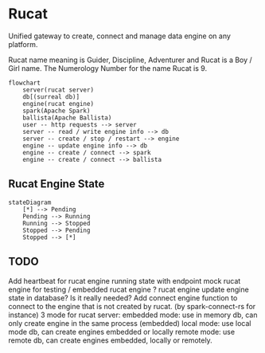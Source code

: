 # Rucat

Unified gateway to create, connect and manage data engine on any platform.

Rucat name meaning is Guider, Discipline, Adventurer and Rucat is a Boy / Girl name. The Numerology Number for the name Rucat is 9.

```mermaid
flowchart
    server(rucat server)
    db[(surreal db)]
    engine(rucat engine)
    spark(Apache Spark)
    ballista(Apache Ballista)
    user -- http requests --> server
    server -- read / write engine info --> db
    server -- create / stop / restart --> engine
    engine -- update engine info --> db
    engine -- create / connect --> spark
    engine -- create / connect --> ballista
```

## Rucat Engine State

```mermaid
stateDiagram
    [*] --> Pending
    Pending --> Running
    Running --> Stopped
    Stopped --> Pending
    Stopped --> [*]
```

## TODO

Add heartbeat for rucat engine
running state with endpoint
mock rucat engine for testing / embedded rucat engine ?
rucat engine update engine state in database? Is it really needed?
Add connect engine function to connect to the engine that is not created by rucat. (by spark-connect-rs for instance)
3 mode for rucat server:
  embedded mode: use in memory db, can only create engine in the same process (embedded)
  local mode: use local mode db, can create engines embedded or locally
  remote mode: use remote db, can create engines embedded, locally or remotely.
